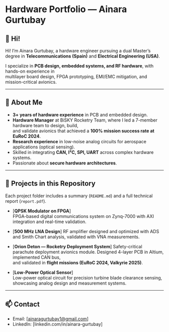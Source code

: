 # Hardware Portfolio — Ainara Gurtubay

## 👋 Hi!
Hi! I’m Ainara Gurtubay, a hardware engineer pursuing a dual Master’s degree in **Telecommunications (Spain)** and **Electrical Engineering (USA)**.

I specialize in **PCB design, embedded systems, and RF hardware**, with hands-on experience in  
multilayer board design, FPGA prototyping, EMI/EMC mitigation, and mission-critical avionics.

---

## 🎯 About Me
- **3+ years of hardware experience** in PCB and embedded design.
- **Hardware Manager** at BiSKY Rocketry Team, where I led a 7-member hardware team to design, build,  
  and validate avionics that achieved a **100% mission success rate at EuRoC 2024**.
- **Research experience** in low-noise analog circuits for aerospace applications (optical sensing).
- Skilled in integrating **CAN, I²C, SPI, UART** across complex hardware systems.
- Passionate about **secure hardware architectures**.

---

## 📂 Projects in this Repository
Each project folder includes a summary (`README.md`) and a full technical report (`report.pdf`).

- [**QPSK Modulator on FPGA**]  
  FPGA-based digital communications system on Zynq-7000 with AXI integration and real-time validation.  

- [**500 MHz LNA Design**]
  RF amplifier designed and optimized with ADS and Smith Chart analysis, validated with VNA measurements.  

- [**Orion Deton — Rocketry Deployment System**]
  Safety-critical parachute deployment avionics module. Designed 4-layer PCB in Altium, implemented CAN bus,  
  and validated in **flight missions (EuRoC 2024, Valkyrie 2025)**.  

- [**Low-Power Optical Sensor**]  
  Low-power optical circuit for precision turbine blade clearance sensing, showcasing analog design and measurement systems. 

---

## 📫 Contact
- Email: [ainaragurtubay1@gmail.com]  
- LinkedIn: [linkedin.com/in/ainara-gurtubay]
